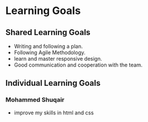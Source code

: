 # Learning Goals

## Shared Learning Goals

- Writing and following a plan.
- Following Agile Methodology.
- learn and master responsive design.
- Good communication and cooperation with the team.

## Individual Learning Goals

### Mohammed Shuqair

- improve my skills in html and css
